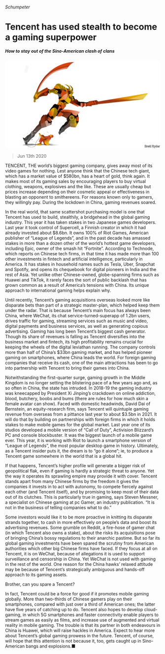 ###### Schumpeter

# Tencent has used stealth to become a gaming superpower 

##### How to stay out of the Sino-American clash of clans 

![image](images/20200613_WBD000_0.jpg) 

> Jun 13th 2020 

TENCENT, THE world’s biggest gaming company, gives away most of its video games for nothing. Lest anyone think that the Chinese tech giant, which has a market value of $580bn, has a heart of gold, think again. It makes most of its gaming sales by encouraging players to buy virtual clothing, weapons, explosives and the like. These are usually cheap but prices increase depending on their cosmetic appeal or effectiveness in blasting an opponent to smithereens. For reasons known only to gamers, they willingly pay. During the lockdown in China, gaming revenues soared.

In the real world, that same scattershot purchasing model is one that Tencent has used to build, stealthily, a bridgehead in the global gaming industry. This year it has taken stakes in two Japanese games developers. Last year it took control of Supercell, a Finnish creator in which it had already invested about $8.6bn. It owns 100% of Riot Games, American publisher of “League of Legends”, and in the past decade has amassed stakes in more than a dozen other of the world’s hottest game developers, including Epic, owner of the smash hit “Fortnite”. According to Technode, which reports on Chinese tech firms, in that time it has made more than 100 other investments in fintech and artificial intelligence, particularly in America. It has stakes in household names such as Tesla, Uber, Snapchat and Spotify, and opens its chequebook for digital pioneers in India and the rest of Asia. Yet unlike other Chinese-owned, globe-spanning firms such as Huawei and TikTok, it rarely faces the sort of public backlash that has grown common as a result of America’s tensions with China. Its unique approach to international gaming helps explain why.


Until recently, Tencent’s gaming acquisitions overseas looked more like disparate bets than part of a strategic master-plan, which helped keep them under the radar. That is because Tencent’s main focus has always been China, where WeChat, its chat service-turned-superapp of 1.2bn users, drives traffic for gaming, streaming services such as music and video, digital payments and business services, as well as generating copious advertising. Gaming has long been Tencent’s biggest cash generator. Though its share of revenues is falling as Tencent diversifies into the business market and fintech, its high profitability remains crucial for keeping the wheels of the digital leviathan running. The company controls more than half of China’s $33bn gaming market, and has helped pioneer gaming on smartphones, where China leads the world. For foreign gaming companies that receive its cash, one of the main attractions has been to go into partnership with Tencent to bring their games into China.

Notwithstanding the first-quarter surge, gaming growth in the Middle Kingdom is no longer setting the blistering pace of a few years ago and, as so often in China, the state has intruded. In 2018-19 the gaming industry was kneecapped by President Xi Jinping’s crackdown on online addiction, blood, butchery, boobs and bums (there are rules for how much skin a female avatar can show). Faced with domestic headwinds, David Dai of Bernstein, an equity-research firm, says Tencent will quintuple gaming revenue from overseas from a pittance last year to about $3.5bn in 2021. It will do that by building on partnerships with foreign firms in which it holds stakes to make mobile games for the global market. Last year one of its studios developed a mobile version of “Call of Duty”, Activision Blizzard’s PC and console blockbuster. It was the biggest launch of a mobile game ever. This year, it is working with Riot to launch a smartphone version of “League of Legends”, the most popular desktop game in history. Ultimately, as a Tencent insider puts it, the dream is to “go it alone”; ie, to produce a Tencent game somewhere in the world that is a global hit.

If that happens, Tencent’s higher profile will generate a bigger risk of geopolitical flak, even if gaming is hardly a strategic threat to anyone. Yet the way it operates its sprawling empire may provide it with cover. Tencent stands apart from many Chinese firms by the freedom it gives the companies it invests in to act with autonomy, to compete fiercely against each other (and Tencent itself), and by promising to keep most of their data out of its clutches. This is particularly true in gaming, says Steven Messner, a specialist on Chinese gaming at  pc Gamer, an industry publication. “It is not in the business of telling companies what to do.”

Some investors would like it to be more proactive in knitting its disparate strands together, to cash in more effectively on people’s data and boost its advertising revenues. Some grumble on Reddit, a fire-hose of gamer chat (in which Tencent also owns a stake), about the risks its acquisitions pose of bringing China’s bossy regulations to their anarchic pastime. But so far its global gaming investments have been spared the scrutiny from American authorities which other big Chinese firms have faced. If they focus at all on Tencent, it is on WeChat, because of allegations it is used to support surveillance and censorship in China. Yet WeChat is not used with gaming in the rest of the world. One reason for the China hawks’ relaxed attitude may be because of Tencent’s strategically ambiguous and hands-off approach to its gaming assets.

Brother, can you spare a Tencent?

In fact, Tencent could be a force for good if it promotes mobile gaming globally. More than two-thirds of Chinese gamers play on their smartphones, compared with just over a third of American ones; the latter have five years of catching up to do. Tencent also hopes to develop cloud-gaming, in which 5G smartphones and faster connectivity enable players to stream games as easily as films, and increase use of augmented and virtual reality in mobile gaming. The trouble is that its partner in both endeavours in China is Huawei, which will raise hackles in America. Expect to hear more about Tencent’s global gaming prowess in the future. Tencent, of course, will hope that this attention is not because it, too, gets caught up in Sino-American bangs and explosions.■

